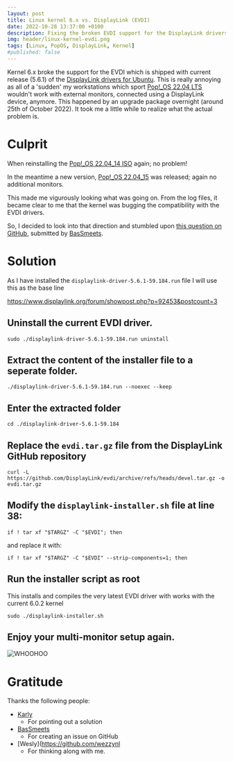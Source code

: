 ```yaml
---
layout: post
title: Linux kernel 6.x vs. DisplayLink (EVDI)
date: 2022-10-28 13:37:00 +0100
description: Fixing the broken EVDI support for the DisplayLink drivers
img: header/linux-kernel-evdi.png
tags: [Linux, PopOS, DisplayLink, Kernel]
#published: false
---
```


Kernel 6.x broke the support for the EVDI which is shipped with current release (5.6.1) of the [DisplayLink drivers for Ubuntu](https://www.synaptics.com/products/displaylink-graphics/downloads/ubuntu). This is really annoying as all of a 'sudden' my workstations which sport [Pop!_OS 22.04 LTS](https://pop.system76.com/) wouldn't work with external monitors, connected using a DisplayLink device, anymore. This happened by an upgrade package overnight (around 25th of October 2022). It took me a little while to realize what the actual problem is.

# Culprit

When reinstalling the [Pop!_OS 22.04_14 ISO](https://iso.pop-os.org/22.04/amd64/intel/14/pop-os_22.04_amd64_intel_14.iso) again; no problem!

In the meantime a new version, [Pop!_OS 22.04_15](https://iso.pop-os.org/22.04/amd64/intel/15/pop-os_22.04_amd64_intel_15.iso) was released; again no additional monitors.

This made me vigurously looking what was going on. From the log files, it became clear to me that the kernel was bugging the compatibility with the EVDI drivers. 

So, I decided to look into that direction and stumbled upon [this question on GitHub](https://github.com/DisplayLink/evdi/issues/383), submitted by [BasSmeets](https://github.com/BasSmeets).

# Solution

As I have installed the `displaylink-driver-5.6.1-59.184.run` file I will use this as the base line

https://www.displaylink.org/forum/showpost.php?p=92453&postcount=3

## Uninstall the current EVDI driver. 

    sudo ./displaylink-driver-5.6.1-59.184.run uninstall

## Extract the content of the installer file to a seperate folder.

    ./displaylink-driver-5.6.1-59.184.run --noexec --keep

## Enter the extracted folder

    cd ./displaylink-driver-5.6.1-59.184

## Replace the `evdi.tar.gz` file from the DisplayLink GitHub repository

    curl -L https://github.com/DisplayLink/evdi/archive/refs/heads/devel.tar.gz -o evdi.tar.gz

## Modify the `displaylink-installer.sh` file at line 38:

    if ! tar xf "$TARGZ" -C "$EVDI"; then

and replace it with:

    if ! tar xf "$TARGZ" -C "$EVDI" --strip-components=1; then

## Run the installer script as root

This installs and compiles the very latest EVDI driver with works with the current 6.0.2 kernel

    sudo ./displaylink-installer.sh  

## Enjoy your multi-monitor setup again.

![WHOOHOO](linux-kernel-evdi-whoohoo.png)

# Gratitude

Thanks the following people:

*   [Karly](https://www.displaylink.org/forum/member.php?u=23243)
    *   For pointing out a solution
*   [BasSmeets](https://github.com/BasSmeets)
    *   For creating an issue on GitHub
*   [Wesly](https://github.com/wezzynl
    *   For thinking along with me.
